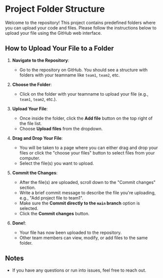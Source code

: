 # Project Folder Structure

Welcome to the repository! This project contains predefined folders where you can upload your code and files. Please follow the instructions below to upload your file using the GitHub web interface.

## How to Upload Your File to a Folder

1. **Navigate to the Repository**:
   - Go to the repository on GitHub. You should see a structure with folders with your teamname like `team1`, `team2`, etc.

2. **Choose the Folder**:
   - Click on the folder with your teamname to upload your file (e.g., `team1`, `team2`, etc.).

3. **Upload Your File**:
   - Once inside the folder, click the **Add file** button on the top right of the file list.
   - Choose **Upload files** from the dropdown.

4. **Drag and Drop Your File**:
   - You will be taken to a page where you can either drag and drop your files or click the "choose your files" button to select files from your computer.
   - Select the file(s) you want to upload.

5. **Commit the Changes**:
   - After the file(s) are uploaded, scroll down to the "Commit changes" section.
   - Write a brief commit message to describe the file you're uploading, e.g., "Add project file to team1".
   - Make sure the **Commit directly to the `main` branch** option is selected.
   - Click the **Commit changes** button.

6. **Done!**:
   - Your file has now been uploaded to the repository.
   - Other team members can view, modify, or add files to the same folder.

## Notes
- If you have any questions or run into issues, feel free to reach out.
